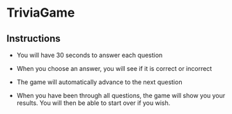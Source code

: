 # TriviaGame

## Instructions

* You will have 30 seconds to answer each question

* When you choose an answer, you will see if it is correct or incorrect

* The game will automatically advance to the next question

* When you have been through all questions, the game will show you your results.  You will then be able to start over if you wish.